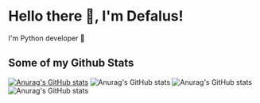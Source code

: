 <!---- 👋 Hi, I’m @Deflaus
- 👀 I’m interested in ...
- 🌱 I’m currently learning ...
- 💞️ I’m looking to collaborate on ...
- 📫 How to reach me ...
--->
<!---
Deflaus/Deflaus is a ✨ special ✨ repository because its `README.md` (this file) appears on your GitHub profile.
You can click the Preview link to take a look at your changes.
--->

# Hello there 👋, I'm Defalus!

I'm Python developer 🐍

## Some of my Github Stats
[![Anurag's GitHub stats](https://github-readme-stats.vercel.app/api?username=deflaus)](https://github.com/anuraghazra/github-readme-stats)
![Anurag's GitHub stats](https://github-readme-stats.vercel.app/api?username=deflaus&hide=contribs,prs)
![Anurag's GitHub stats](https://github-readme-stats.vercel.app/api?username=deflaus&count_private=true)
![Anurag's GitHub stats](https://github-readme-stats.vercel.app/api?username=deflaus&show_icons=true)




<!--![Deflaus's github stats](https://github-readme-stats.vercel.app/api?username=deflaus) -->
